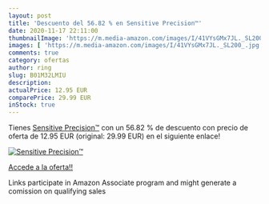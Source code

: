 ```yaml
---
layout: post
title: 'Descuento del 56.82 % en Sensitive Precision™'
date: 2020-11-17 22:11:00
thumbnailImage: 'https://m.media-amazon.com/images/I/41VYsGMx7JL._SL200_.jpg'
images: [ 'https://m.media-amazon.com/images/I/41VYsGMx7JL._SL200_.jpg' ]
comments: true
category: ofertas
author: ring
slug: B01M32LMIU
description:
actualPrice: 12.95 EUR
comparePrice: 29.99 EUR
inStock: true
---
```


Tienes [Sensitive Precision™](https://www.amazon.fr/dp/B01M32LMIU/?tag=tolees0d-21) con un 56.82 % de descuento con precio de oferta de 12.95 EUR (original: 29.99 EUR) en el siguiente enlace!

[![Sensitive Precision™](https://m.media-amazon.com/images/I/41VYsGMx7JL._SL200_.jpg)](https://www.amazon.fr/dp/B01M32LMIU/?tag=tolees0d-21)

[Accede a la oferta!!](https://www.amazon.fr/dp/B01M32LMIU/?tag=tolees0d-21)

Links participate in Amazon Associate program and might generate a comission on qualifying sales


